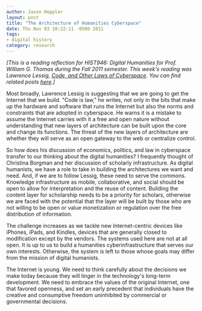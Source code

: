 ```yaml
---
author: Jason Heppler
layout: post
title: "The Architecture of Humanities Cyberspace"
date: Thu Nov 03 10:22:11 -0500 2011
tags: 
- digital history
category: research
---
```


*[This is a reading reflection for HIST946: Digital Humanities for Prof. William G. Thomas during the Fall 2011 semester. This week's reading was Lawrence Lessig, *[Code, and Other Laws of Cyberspace](http://codev2.cc/)*. You can find related posts [here](http://jasonheppler.org/the-digital-humanities-seminar.html).]*

Most broadly, Lawrence Lessig is suggesting that we are going to get the Internet that we build. "Code is law," he writes, not only in the bits that make up the hardware and software that runs the Internet but also the norms and constraints that are adopted in cyberspace. He warns it is a mistake to assume the Internet carries with it a free and open nature without understanding that new layers of architecture can be built upon the core and change its functions. The threat of the new layers of architecture are whether they will serve as an open gateway to the web or centralize control.

So how does his discussion of economics, politics, and law in cyberspace transfer to our thinking about the digital humanities? I frequently thought of Christina Borgman and her discussion of scholarly infrastructure. As digital humanists, we have a role to take in building the architectures we want and need. And, if we are to follow Lessig, these need to serve the commons. Knowledge infrastructure as mobile, collaborative, and social should be open to allow for interpretation and the reuse of content. Building the content layer for scholarship needs to be a priority for scholars, otherwise we are faced with the potential that the layer will be built by those who are not willing to be open or value monetization or regulation over the free distribution of information. 

The challenge increases as we tackle new Internet-centric devices like iPhones, iPads, and Kindles, devices that are generally closed to modification except by the vendors. The systems used here are not at all open. It is up to us to build a humanities cyberinfrastructure that serves our own interests. Otherwise, the system is left to those whose goals may differ from the mission of digital humanists.

The Internet is young. We need to think carefully about the decisions we make today because they will linger in the technology's long-term development. We need to embrace the values of the original Internet, one that favored openness, and set an early precedent that individuals have the creative and consumptive freedom uninhibited by commercial or governmental decisions.
